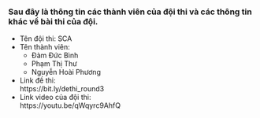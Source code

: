 ### Sau đây là thông tin các thành viên của đội thi và các thông tin khác về bài thi của đội.
<ul>
 <li>Tên đội thi: SCA </li>
  <li>Tên thành viên:
  <ul>
    <li> Đàm Đức Bình</li>
    <li> Phạm Thị Thư </li>
    <li>Nguyễn Hoài Phương</li>   
 </ul>
  </li>
 <li>Link đề thi:</li> https://bit.ly/dethi_round3
 <li>Link video của đội thi:</li>https://youtu.be/qWqyrc9AhfQ
